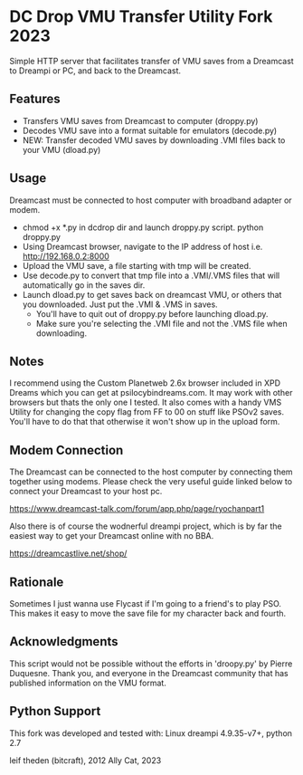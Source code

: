 DC Drop VMU Transfer Utility Fork 2023
======================================

Simple HTTP server that facilitates transfer of VMU saves from a Dreamcast to Dreampi or PC, and back to the Dreamcast.


Features
--------

* Transfers VMU saves from Dreamcast to computer (droppy.py)
* Decodes VMU save into a format suitable for emulators (decode.py)
* NEW: Transfer decoded VMU saves by downloading .VMI files back to your VMU (dload.py)


Usage
-----

Dreamcast must be connected to host computer with broadband adapter or modem.

* chmod +x *.py in dcdrop dir and launch droppy.py script. python droppy.py
* Using Dreamcast browser, navigate to the IP address of host i.e. http://192.168.0.2:8000
* Upload the VMU save, a file starting with tmp will be created.
* Use decode.py to convert that tmp file into a .VMI/.VMS files that will automatically go in the saves dir.
* Launch dload.py to get saves back on dreamcast VMU, or others that you downloaded. Just put the .VMI & .VMS in saves.
  * You'll have to quit out of droppy.py before launching dload.py.
  * Make sure you're selecting the .VMI file and not the .VMS file when downloading.


Notes
-----

I recommend using the Custom Planetweb 2.6x browser included in XPD Dreams which you can get at psilocybindreams.com.
It may work with other browsers but thats the only one I tested. It also comes with a handy VMS Utility for changing the copy flag from FF to 00 on stuff like PSOv2 saves. You'll have to do that that otherwise it won't show up in the upload form. 


Modem Connection
----------------

The Dreamcast can be connected to the host computer by connecting them together
using modems.  Please check the very useful guide linked below to connect your
Dreamcast to your host pc.

https://www.dreamcast-talk.com/forum/app.php/page/ryochanpart1

Also there is of course the wodnerful dreampi project, which is by far the easiest way to get your Dreamcast online with no BBA. 

https://dreamcastlive.net/shop/


Rationale
---------

Sometimes I just wanna use Flycast if I'm going to a friend's to play PSO. This makes it easy to move the save file for my character back and fourth. 


Acknowledgments
---------------

This script would not be possible without the efforts in 'droopy.py' by Pierre
Duquesne.  Thank you, and everyone in the Dreamcast community that has
published information on the VMU format.


Python Support
--------------

This fork was developed and tested with:
Linux dreampi 4.9.35-v7+, python 2.7


leif theden (bitcraft), 2012
Ally Cat, 2023

